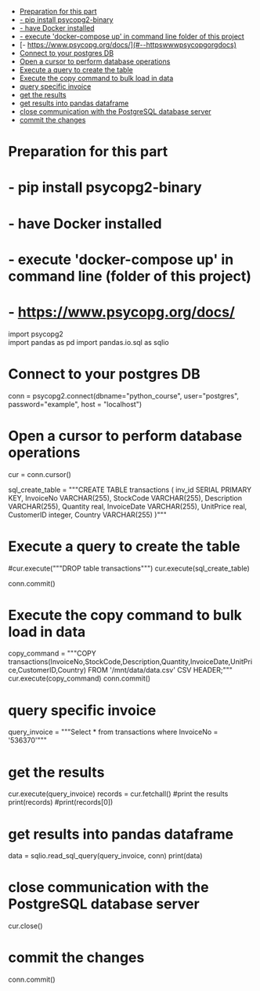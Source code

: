 <!-- TOC -->

- [Preparation for this part](#preparation-for-this-part)
- [- pip install psycopg2-binary](#--pip-install-psycopg2-binary)
- [- have Docker installed](#--have-docker-installed)
- [- execute 'docker-compose up' in command line folder of this project](#--execute-docker-compose-up-in-command-line-folder-of-this-project)
- [- https://www.psycopg.org/docs/](#--httpswwwpsycopgorgdocs)
- [Connect to your postgres DB](#connect-to-your-postgres-db)
- [Open a cursor to perform database operations](#open-a-cursor-to-perform-database-operations)
- [Execute a query to create the table](#execute-a-query-to-create-the-table)
- [Execute the copy command to bulk load in data](#execute-the-copy-command-to-bulk-load-in-data)
- [query specific invoice](#query-specific-invoice)
- [get the results](#get-the-results)
- [get results into pandas dataframe](#get-results-into-pandas-dataframe)
- [close communication with the PostgreSQL database server](#close-communication-with-the-postgresql-database-server)
- [commit the changes](#commit-the-changes)

<!-- /TOC -->

# Preparation for this part
#   - pip install psycopg2-binary
#   - have Docker installed
#   - execute 'docker-compose up' in command line (folder of this project)
#   - https://www.psycopg.org/docs/

import psycopg2  
import pandas as pd
import pandas.io.sql as sqlio

# Connect to your postgres DB
conn = psycopg2.connect(dbname="python_course", user="postgres", password="example", host = "localhost")

# Open a cursor to perform database operations
cur = conn.cursor()

sql_create_table = """CREATE TABLE transactions (
            inv_id SERIAL PRIMARY KEY,
            InvoiceNo VARCHAR(255),
            StockCode VARCHAR(255),
            Description VARCHAR(255),
            Quantity real,
            InvoiceDate VARCHAR(255),
            UnitPrice real,
            CustomerID integer,
            Country VARCHAR(255)
        )"""

# Execute a query to create the table
#cur.execute("""DROP table transactions""")
cur.execute(sql_create_table)

conn.commit()

# Execute the copy command to bulk load in data
copy_command = """COPY transactions(InvoiceNo,StockCode,Description,Quantity,InvoiceDate,UnitPrice,CustomerID,Country) FROM '/mnt/data/data.csv' CSV HEADER;"""
cur.execute(copy_command)
conn.commit()
# query specific invoice
query_invoice = """Select * from transactions where InvoiceNo = '536370'"""

# get the results
cur.execute(query_invoice)
records = cur.fetchall()
#print the results
print(records)
#print(records[0])

# get results into pandas dataframe
data = sqlio.read_sql_query(query_invoice, conn)
print(data)

# close communication with the PostgreSQL database server
cur.close()
# commit the changes
conn.commit()
